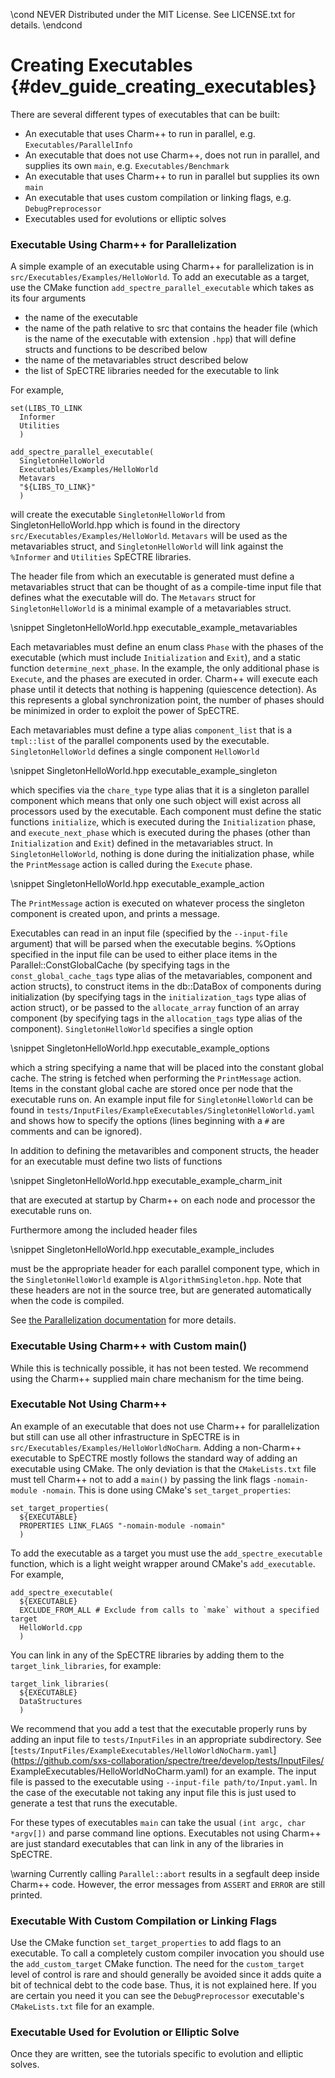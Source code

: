 \cond NEVER
Distributed under the MIT License.
See LICENSE.txt for details.
\endcond
# Creating Executables {#dev_guide_creating_executables}

There are several different types of executables that can be built:
- An executable that uses Charm++ to run in parallel,
  e.g. `Executables/ParallelInfo`
- An executable that does not use Charm++, does not run in parallel, and
  supplies its own `main`, e.g. `Executables/Benchmark`
- An executable that uses Charm++ to run in parallel but supplies its own `main`
- An executable that uses custom compilation or linking flags,
  e.g. `DebugPreprocessor`
- Executables used for evolutions or elliptic solves

### Executable Using Charm++ for Parallelization

A simple example of an executable using Charm++ for parallelization is in
`src/Executables/Examples/HelloWorld`. To add an executable as a target, use
the CMake function `add_spectre_parallel_executable` which takes as its four
arguments
- the name of the executable
- the name of the path relative to src that contains the header file (which is
  the name of the executable with extension `.hpp`) that will define structs and
  functions to be described below
- the name of the metavariables struct described below
- the list of SpECTRE libraries needed for the executable to link

For example,

```
set(LIBS_TO_LINK
  Informer
  Utilities
  )

add_spectre_parallel_executable(
  SingletonHelloWorld
  Executables/Examples/HelloWorld
  Metavars
  "${LIBS_TO_LINK}"
  )
```
will create the executable `SingletonHelloWorld` from
SingletonHelloWorld.hpp which is found in the directory
`src/Executables/Examples/HelloWorld`.  `Metavars` will be used as the
metavariables struct, and `SingletonHelloWorld` will link against the
`%Informer` and `Utilities` SpECTRE libraries.

The header file from which an executable is generated must define a
metavariables struct that can be thought of as a compile-time input file that
defines what the executable will do.  The `Metavars` struct for
`SingletonHelloWorld` is a minimal example of a metavariables struct.

\snippet SingletonHelloWorld.hpp executable_example_metavariables

Each metavariables must define an enum class `Phase` with the phases of the
executable (which must include `Initialization` and `Exit`), and a static
function `determine_next_phase`.  In the example, the only additional phase is
`Execute`, and the phases are executed in order.  Charm++ will execute each
phase until it detects that nothing is happening (quiescence detection).  As
this represents a global synchronization point, the number of phases should be
minimized in order to exploit the power of SpECTRE.

Each metavariables must define a type alias `component_list` that is a
`tmpl::list` of the parallel components used by the executable.
`SingletonHelloWorld` defines a single component `HelloWorld`

\snippet SingletonHelloWorld.hpp executable_example_singleton

which specifies via the `chare_type` type alias that it is a singleton parallel
component which means that only one such object will exist across all processors
used by the executable.  Each component must define the static functions
`initialize`, which is executed during the `Initialization` phase, and
`execute_next_phase` which is executed during the phases (other than
`Initialization` and `Exit`) defined in the metavariables struct.  In
`SingletonHelloWorld`, nothing is done during the initialization phase, while
the `PrintMessage` action is called during the `Execute` phase.

\snippet  SingletonHelloWorld.hpp executable_example_action

The `PrintMessage` action is executed on whatever process the singleton
component is created upon, and prints a message.

Executables can read in an input file (specified by the `--input-file`
argument) that will be parsed when the executable begins.  %Options
specified in the input file can be used to either place items in the
Parallel::ConstGlobalCache (by specifying tags in the
`const_global_cache_tags` type alias of the metavariables, component
and action structs), to construct items in the db::DataBox of
components during initialization (by specifying tags in the
`initialization_tags` type alias of action struct), or be passed to
the `allocate_array` function of an array component (by specifying
tags in the `allocation_tags` type alias of the component).
`SingletonHelloWorld` specifies a single option

\snippet SingletonHelloWorld.hpp executable_example_options

which a string specifying a name that will be placed into the constant global
cache.  The string is fetched when performing the `PrintMessage` action. Items
in the constant global cache are stored once per node that the executable runs
on. An example input file for `SingletonHelloWorld` can be found in
`tests/InputFiles/ExampleExecutables/SingletonHelloWorld.yaml` and shows how to
specify the options (lines beginning with a `#` are comments and can be
ignored).

In addition to defining the metavaribles and component structs, the header for
an executable must define two lists of functions

\snippet  SingletonHelloWorld.hpp executable_example_charm_init

that are executed at startup by Charm++ on each node and processor the
executable runs on.

Furthermore among the included header files

\snippet  SingletonHelloWorld.hpp executable_example_includes

must be the appropriate header for each parallel component type, which in the
`SingletonHelloWorld` example is `AlgorithmSingleton.hpp`.  Note that
these headers are not in the source tree, but are generated automatically when
the code is compiled.

See [the Parallelization documentation](group__ParallelGroup.html#details)
for more details.

### Executable Using Charm++ with Custom main()

While this is technically possible, it has not been tested. We recommend using
the Charm++ supplied main chare mechanism for the time being.

### Executable Not Using Charm++

An example of an executable that does not use Charm++ for parallelization but
still can use all other infrastructure in SpECTRE is in
`src/Executables/Examples/HelloWorldNoCharm`. Adding a non-Charm++ executable to
SpECTRE mostly follows the standard way of adding an executable using CMake. The
only deviation is that the `CMakeLists.txt` file must tell Charm++ not to add a
`main()` by passing the link flags `-nomain-module -nomain`. This is done using
CMake's `set_target_properties`:

```
set_target_properties(
  ${EXECUTABLE}
  PROPERTIES LINK_FLAGS "-nomain-module -nomain"
  )
```

To add the executable as a target you must use the `add_spectre_executable`
function, which is a light weight wrapper around CMake's `add_executable`.
For example,

```
add_spectre_executable(
  ${EXECUTABLE}
  EXCLUDE_FROM_ALL # Exclude from calls to `make` without a specified target
  HelloWorld.cpp
  )
```

You can link in any of the SpECTRE libraries by adding them to the
`target_link_libraries`, for example:

```
target_link_libraries(
  ${EXECUTABLE}
  DataStructures
  )
```

We recommend that you add a test that the executable properly runs by adding an
input file to `tests/InputFiles` in an appropriate subdirectory. See
[`tests/InputFiles/ExampleExecutables/HelloWorldNoCharm.yaml`]
(https://github.com/sxs-collaboration/spectre/tree/develop/tests/InputFiles/
ExampleExecutables/HelloWorldNoCharm.yaml)
for an example.
The input file is passed to the executable using `--input-file
path/to/Input.yaml`. In the case of the executable not taking any input file
this is just used to generate a test that runs the executable.

For these types of executables `main` can take the usual `(int argc, char
*argv[])` and parse command line options. Executables not using Charm++ are just
standard executables that can link in any of the libraries in SpECTRE.

\warning
Currently calling `Parallel::abort` results in a segfault deep inside Charm++
code. However, the error messages from `ASSERT` and `ERROR` are still printed.

### Executable With Custom Compilation or Linking Flags

Use the CMake function `set_target_properties` to add flags to an executable. To
call a completely custom compiler invocation you should use the
`add_custom_target` CMake function. The need for the `custom_target` level of
control is rare and should generally be avoided since it adds quite a bit of
technical debt to the code base. Thus, it is not explained here. If you are
certain you need it you can see the `DebugPreprocessor` executable's
`CMakeLists.txt` file for an example.

### Executable Used for Evolution or Elliptic Solve

Once they are written, see the tutorials specific to evolution and elliptic
solves.
